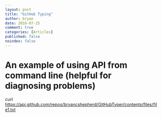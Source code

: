 ```yaml
---
layout: post
title: "GitHub Typing"
author: bryan
date: 2016-07-25
comment: true
categories: [Articles]
published: false
noindex: false
---
```


# An example of using API from command line (helpful for diagnosing problems)
curl https://api.github.com/repos/bryancshepherd/GitHubTyper/contents/files/file1.txt

